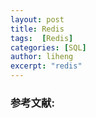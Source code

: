 ```yaml
---
layout: post
title: Redis
tags:  [Redis]
categories: [SQL]
author: liheng
excerpt: "redis"
---
```


### 

### 参考文献:
